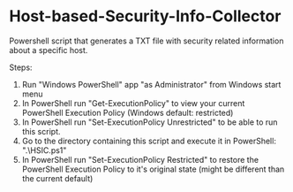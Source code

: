 # Host-based-Security-Info-Collector
Powershell script that generates a TXT file with security related information about a specific host.

Steps:
1. Run "Windows PowerShell" app "as Administrator" from Windows start menu
2. In PowerShell run "Get-ExecutionPolicy" to view your current PowerShell Execution Policy (Windows default: restricted)
3. In PowerShell run "Set-ExecutionPolicy Unrestricted" to be able to run this script.
4. Go to the directory containing this script and execute it in PowerShell: ".\HSIC.ps1"
5. In PowerShell run "Set-ExecutionPolicy Restricted" to restore the PowerShell Execution Policy to it's original state (might be different than the current default)
